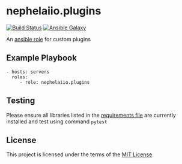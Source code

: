 # nephelaiio.plugins

[![Build Status](https://travis-ci.org/nephelaiio/ansible-plugins.svg?branch=master)](https://travis-ci.org/nephelaiio/ansible-plugins)
[![Ansible Galaxy](http://img.shields.io/badge/ansible--galaxy-nephelaiio.plugins-blue.svg)](https://galaxy.ansible.com/nephelaiio/plugins/)

An [ansible role](https://galaxy.ansible.com/nephelaiio/plugins) for custom plugins

## Example Playbook

```
- hosts: servers
  roles:
     - role: nephelaiio.plugins
```

## Testing

Please ensure all libraries listed in the [requirements file](/requirements.txt) are currently installed and test using command `pytest`

## License

This project is licensed under the terms of the [MIT License](/LICENSE)
